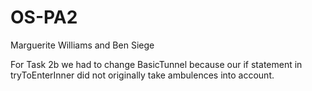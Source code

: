 # OS-PA2
Marguerite Williams and Ben Siege

For Task 2b we had to change BasicTunnel because our if statement in tryToEnterInner did not originally take ambulences into account.
